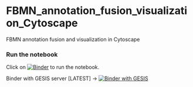 # FBMN_annotation_fusion_visualization_Cytoscape
FBMN annotation fusion and visualization in Cytoscape

### Run the notebook
Click on [![Binder](https://mybinder.org/badge_logo.svg)](https://mybinder.org/v2/gh/lfnothias/FBMN_annotation_fusion_visualization_Cytoscape/HEAD?labpath=FBMN_annotation_fusion_visualization_Cytoscape.ipynb) to run the notebook.

Binder with GESIS server [LATEST] -> [![Binder with GESIS](https://mybinder.org/badge_logo.svg)](https://notebooks.gesis.org/binder/v2/gh/lfnothias/FBMN_annotation_fusion_visualization_Cytoscape/HEAD?labpath=FBMN_annotation_fusion_visualization_Cytoscape.ipynb)
